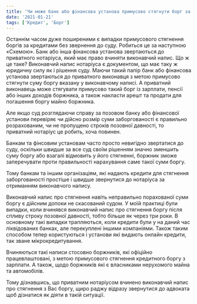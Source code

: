 ```yaml
---
title: 'Чи може банк або фінансова установа примусово стягнути борг за кредитом без звернення до суду?'
date: '2021-01-21'
tags: ['Кредит', 'Борг']
---
```


Останнім часом дуже поширеними є випадки примусового стягнення боргів за кредитами без звернення до суду. Робиться це за наступною «Схемою». Банк або інша фінансова установа звертаються до приватного нотаріуса, який має право вчиняти виконавчий напис. Що ж це таке? Виконавчий напис нотаріуса є документом, що має таку ж юридичну силу як і рішення суду. Маючи такий папір банк або фінансова установа звертаються до приватного виконавця з метою примусово стягнути суму боргу вказану у виконавчому написі. А приватний виконавець може стягувати примусово такий борг із зарплати, пенсії або інших доходів боржника, а також накласти арешт та продати для погашення боргу майно боржника.

Але якщо суд розглядаючи справу за позовом банку або фінансової установи перевіряє чи дійсно розмір суми заборгованості є правильно розрахованим, чи не пропущено строків позовної давності, то приватний нотаріус це робить, хоча повинен.

Банкам та фінсовим установам часто просто невигідно звертатися до суду, оскільки швидше за все суд своїм рішенням значно зменшить суму боргу або взагалі відмовить у його стягненні, боржник зможе заперечувати проти правильності нарахування саме такої суми боргу.

Тому банкам та іншим організаціям, які надають кредити для стягнення заборгованості простіше і швидше звернутися до нотаріуса за отриманням виконавчого напису.

Виконавчий напис про стягнення навіть неправильно порахованої суми боргу є дійсним допоки не скасований судом. У моїй практиці були випадки, коли вчинявся виконавчий напис про стягнення боргу після спливу строку позовної давності, тобто більше як через три роки. В основному такі випадки трапляються, коли кредити були у на даний час ліквідованих банках, але перекуплені іншими компаніями. Також таким способом тепер користуються і установи які видають онлайн кредити, так зване мікрокредитування.

Вчиняються такі написи стосовно боржників, які офіційно працевлаштовані, з метою примусового стягнення кредитного боргу з зарплати. А також, щодо боржників які є власниками нерухомого майна та автомобілів.

Тому дізнавшись, що приватним нотаріусом вчинено виконавчий напис про стягнення з Вас боргу, щиро раджу відразу звернутися до адвоката щоб дізнатися як діяти в такій ситуації.
